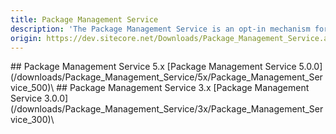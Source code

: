 ```yaml
---
title: Package Management Service
description: 'The Package Management Service is an opt-in mechanism for distributing update packages to the Update Center content management application.'
origin: https://dev.sitecore.net/Downloads/Package_Management_Service.aspx
---
```


<Card variant='outlineRaised' px={0} mb={8}>
<CardHeader>
## Package Management Service 5.x
</CardHeader>
<CardBody>
[Package Management Service 5.0.0](/downloads/Package_Management_Service/5x/Package_Management_Service_500)\

</CardBody>          
</Card>
<Card variant='outlineRaised' px={0} mb={8}>
<CardHeader>
## Package Management Service 3.x
</CardHeader>
<CardBody>
[Package Management Service 3.0.0](/downloads/Package_Management_Service/3x/Package_Management_Service_300)\

</CardBody>          
</Card>
